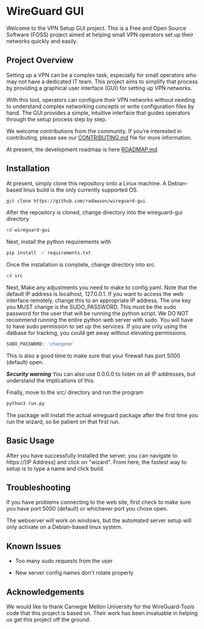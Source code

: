 # WireGuard GUI

Welcome to the VPN Setup GUI project. This is a Free and Open Source Software (FOSS) project aimed at helping small VPN operators set up their networks quickly and easily.

## Project Overview

Setting up a VPN can be a complex task, especially for small operators who may not have a dedicated IT team. This project aims to simplify that process by providing a graphical user interface (GUI) for setting up VPN networks.

With this tool, operators can configure their VPN networks without needing to understand complex networking concepts or write configuration files by hand. The GUI provides a simple, intuitive interface that guides operators through the setup process step by step.

We welcome contributions from the community. If you're interested in contributing, please see our [CONTRIBUTING.md](CONTRIBUTING.md) file for more information.

At present, the development roadmap is here [ROADMAP.md](ROADMAP.md)

## Installation

At present, simply clone this repository onto a Linux machine. A Debian-based linux build is the only currently supported OS.

```bash
git clone https://github.com/radawson/wireguard-gui
```

After the repository is cloned, change directory into the wireguard-gui directory

```bash
cd wireguard-gui
```

Next, install the python requirements with

```bash
pip install -r requirements.txt
```

Once the installation is complete, change directory into src.

```bash
cd src
```

Next, Make any adjustments you need to make to config.yaml. Note that the default IP address is localhost, 127.0.0.1. If you want to access the web interface remotely, change this to an appropriate IP address. The one key you MUST change is the SUDO_PASSWORD. This must be the sudo password for the user that will be running the python script. We DO NOT recommend running the entire python web server with sudo. You will have to have sudo permission to set up the services. If you are only using the datbase for tracking, you could get away without elevating permissions.

```bash
SUDO_PASSWORD: 'changeme'
```

This is also a good time to make sure that your firewall has port 5000 (default) open.

***Security warning*** You can also use 0.0.0.0 to listen on all IP addresses, but understand the implications of this.

Finally, move to the src/ directory and run the program

```bash
python3 run.py
```

The package will install the actual wireguard package after the first time you run the wizard, so be patient on that first run.

## Basic Usage

After you have successfully installed the server, you can navigate to https://[IP Address] and click on "wizard". From here, the fastest way to setup is to type a name and click build.

## Troubleshooting

If you have problems connecting to the web site, first check to make sure you have port 5000 (default) or whichever port you chose open.

The webserver will work on windows, but the automated server setup will only activate on a Debian-based linux system.

## Known Issues

* Too many sudo requests from the user

* New server config names don't rotate properly

## Acknowledgements

We would like to thank Carnegie Mellon University for the WireGuard-Tools code that this project is based on. Their work has been invaluable in helping us get this project off the ground.
